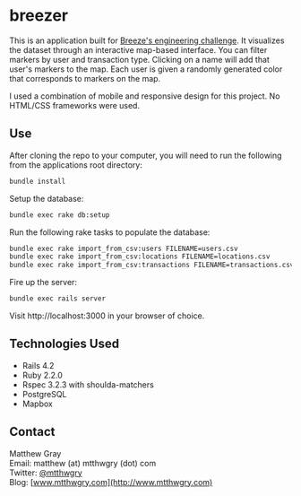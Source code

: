 # breezer
This is an application built for [Breeze's engineering challenge](http://www.github.com/joinbreeze/map-challenge). It visualizes the dataset through an interactive map-based interface. You can filter markers by user and transaction type. Clicking on a name will add that user's markers to the map. Each user is given a randomly generated color that corresponds to markers on the map.

I used a combination of mobile and responsive design for this project. No HTML/CSS frameworks were used.

## Use
After cloning the repo to your computer, you will need to run the following from the applications root directory:
```bash
bundle install
```
Setup the database:
```bash
bundle exec rake db:setup
```
Run the following rake tasks to populate the database:
```bash
bundle exec rake import_from_csv:users FILENAME=users.csv
bundle exec rake import_from_csv:locations FILENAME=locations.csv
bundle exec rake import_from_csv:transactions FILENAME=transactions.csv
```
Fire up the server:
```bash
bundle exec rails server
```
Visit http://localhost:3000 in your browser of choice.

## Technologies Used
- Rails 4.2
- Ruby 2.2.0
- Rspec 3.2.3 with shoulda-matchers
- PostgreSQL
- Mapbox

## Contact
Matthew Gray  
Email: matthew (at) mtthwgry (dot) com  
Twitter: [@mtthwgry](http://twitter.com/mtthwgry)  
Blog: [www.mtthwgry.com](http://www.mtthwgry.com)  
